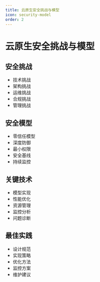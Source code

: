 ```yaml
---
title: 云原生安全挑战与模型
icon: security-model
order: 2
---
```


# 云原生安全挑战与模型

## 安全挑战
- 技术挑战
- 架构挑战
- 运维挑战
- 合规挑战
- 管理挑战

## 安全模型
- 零信任模型
- 深度防御
- 最小权限
- 安全基线
- 持续监控

## 关键技术
- 模型实现
- 性能优化
- 资源管理
- 监控分析
- 问题诊断

## 最佳实践
- 设计规范
- 实现策略
- 优化方法
- 监控方案
- 维护建议
